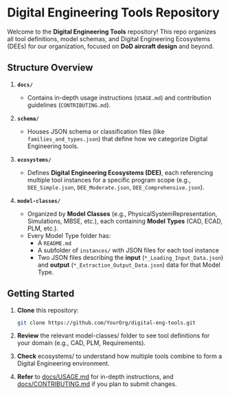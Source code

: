 # Digital Engineering Tools Repository

Welcome to the **Digital Engineering Tools** repository! This repo organizes all tool definitions, model schemas, and Digital Engineering Ecosystems (DEEs) for our organization, focused on **DoD aircraft design** and beyond.

## Structure Overview

1. **`docs/`**  
   - Contains in-depth usage instructions (`USAGE.md`) and contribution guidelines (`CONTRIBUTING.md`).

2. **`schema/`**  
   - Houses JSON schema or classification files (like `families_and_types.json`) that define how we categorize Digital Engineering tools.

3. **`ecosystems/`**  
   - Defines **Digital Engineering Ecosystems (DEE)**, each referencing multiple tool instances for a specific program scope (e.g., `DEE_Simple.json`, `DEE_Moderate.json`, `DEE_Comprehensive.json`).

4. **`model-classes/`**  
   - Organized by **Model Classes** (e.g., PhysicalSystemRepresentation, Simulations, MBSE, etc.), each containing **Model Types** (CAD, ECAD, PLM, etc.).  
   - Every Model Type folder has:
     - A `README.md`
     - A subfolder of `instances/` with JSON files for each tool instance
     - Two JSON files describing the **input** (`*_Loading_Input_Data.json`) and **output** (`*_Extraction_Output_Data.json`) data for that Model Type.

## Getting Started

1. **Clone** this repository:
   ```bash
   git clone https://github.com/YourOrg/digital-eng-tools.git

2.  **Review** the relevant model-classes/ folder to see tool definitions for your domain (e.g., CAD, PLM, Requirements).

3.  **Check** ecosystems/ to understand how multiple tools combine to form a Digital Engineering environment.

4.  **Refer** to [docs/USAGE.md](docs/USAGE.md) for in-depth instructions, and [docs/CONTRIBUTING.md](docs/CONTRIBUTING.md) if you plan to submit changes.
